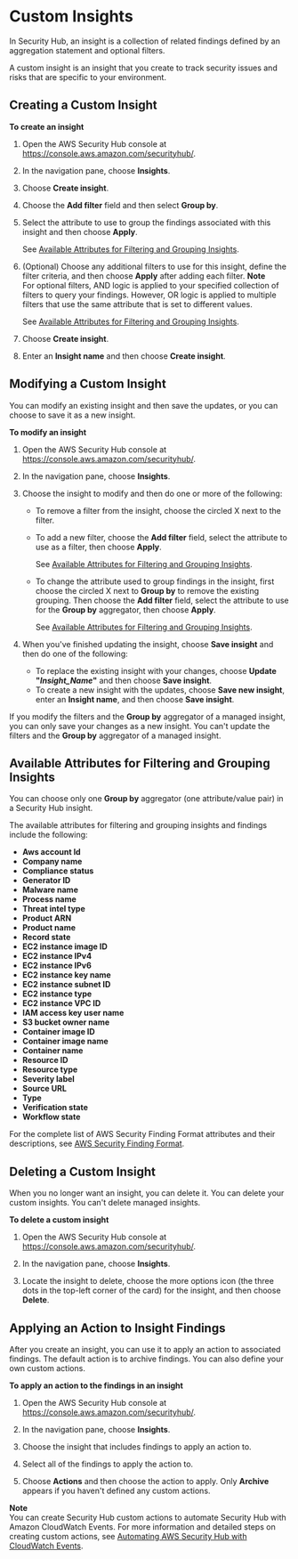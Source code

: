 # Custom Insights<a name="securityhub-custom-insights"></a>

In Security Hub, an insight is a collection of related findings defined by an aggregation statement and optional filters\.

A custom insight is an insight that you create to track security issues and risks that are specific to your environment\.

## Creating a Custom Insight<a name="securityhub-custom-insights-create"></a>

**To create an insight**

1. Open the AWS Security Hub console at [https://console\.aws\.amazon\.com/securityhub/](https://console.aws.amazon.com/securityhub/)\.

1. In the navigation pane, choose **Insights**\.

1. Choose **Create insight**\.

1. Choose the **Add filter** field and then select **Group by**\.

1. Select the attribute to use to group the findings associated with this insight and then choose **Apply**\.

   See [Available Attributes for Filtering and Grouping Insights](#securityhub-insights-filter-group-attributes)\.

1. \(Optional\) Choose any additional filters to use for this insight, define the filter criteria, and then choose **Apply** after adding each filter\.
**Note**  
For optional filters, AND logic is applied to your specified collection of filters to query your findings\. However, OR logic is applied to multiple filters that use the same attribute that is set to different values\.

   See [Available Attributes for Filtering and Grouping Insights](#securityhub-insights-filter-group-attributes)\.

1. Choose **Create insight**\.

1. Enter an **Insight name** and then choose **Create insight**\.

## Modifying a Custom Insight<a name="securityhub-custom-insights-edit"></a>

You can modify an existing insight and then save the updates, or you can choose to save it as a new insight\.

**To modify an insight**

1. Open the AWS Security Hub console at [https://console\.aws\.amazon\.com/securityhub/](https://console.aws.amazon.com/securityhub/)\.

1. In the navigation pane, choose **Insights**\.

1. Choose the insight to modify and then do one or more of the following:
   + To remove a filter from the insight, choose the circled X next to the filter\.
   + To add a new filter, choose the **Add filter** field, select the attribute to use as a filter, then choose **Apply**\.

     See [Available Attributes for Filtering and Grouping Insights](#securityhub-insights-filter-group-attributes)\.
   + To change the attribute used to group findings in the insight, first choose the circled X next to **Group by** to remove the existing grouping\. Then choose the **Add filter** field, select the attribute to use for the **Group by** aggregator, then choose **Apply**\.

     See [Available Attributes for Filtering and Grouping Insights](#securityhub-insights-filter-group-attributes)\.

1. When you've finished updating the insight, choose **Save insight** and then do one of the following:
   + To replace the existing insight with your changes, choose **Update "*Insight\_Name*"** and then choose **Save insight**\.
   + To create a new insight with the updates, choose **Save new insight**, enter an **Insight name**, and then choose **Save insight**\.

If you modify the filters and the **Group by** aggregator of a managed insight, you can only save your changes as a new insight\. You can't update the filters and the **Group by** aggregator of a managed insight\.

## Available Attributes for Filtering and Grouping Insights<a name="securityhub-insights-filter-group-attributes"></a>

You can choose only one **Group by** aggregator \(one attribute/value pair\) in a Security Hub insight\.

The available attributes for filtering and grouping insights and findings include the following:
+ **Aws account Id**
+ **Company name**
+ **Compliance status**
+ **Generator ID**
+ **Malware name**
+ **Process name**
+ **Threat intel type**
+ **Product ARN**
+ **Product name**
+ **Record state**
+ **EC2 instance image ID**
+ **EC2 instance IPv4**
+ **EC2 instance IPv6**
+ **EC2 instance key name**
+ **EC2 instance subnet ID**
+ **EC2 instance type**
+ **EC2 instance VPC ID**
+ **IAM access key user name**
+ **S3 bucket owner name**
+ **Container image ID**
+ **Container image name**
+ **Container name**
+ **Resource ID**
+ **Resource type**
+ **Severity label**
+ **Source URL**
+ **Type**
+ **Verification state**
+ **Workflow state**

For the complete list of AWS Security Finding Format attributes and their descriptions, see [AWS Security Finding Format](securityhub-findings-format.md)\.

## Deleting a Custom Insight<a name="securityhub-custom-insights-delete"></a>

When you no longer want an insight, you can delete it\. You can delete your custom insights\. You can't delete managed insights\.

**To delete a custom insight**

1. Open the AWS Security Hub console at [https://console\.aws\.amazon\.com/securityhub/](https://console.aws.amazon.com/securityhub/)\.

1. In the navigation pane, choose **Insights**\.

1. Locate the insight to delete, choose the more options icon \(the three dots in the top\-left corner of the card\) for the insight, and then choose **Delete**\.

## Applying an Action to Insight Findings<a name="securityhub-insights-apply-action"></a>

After you create an insight, you can use it to apply an action to associated findings\. The default action is to archive findings\. You can also define your own custom actions\.

**To apply an action to the findings in an insight**

1. Open the AWS Security Hub console at [https://console\.aws\.amazon\.com/securityhub/](https://console.aws.amazon.com/securityhub/)\.

1. In the navigation pane, choose **Insights**\.

1. Choose the insight that includes findings to apply an action to\.

1. Select all of the findings to apply the action to\.

1. Choose **Actions** and then choose the action to apply\. Only **Archive** appears if you haven't defined any custom actions\.

**Note**  
You can create Security Hub custom actions to automate Security Hub with Amazon CloudWatch Events\. For more information and detailed steps on creating custom actions, see [Automating AWS Security Hub with CloudWatch Events](securityhub-cloudwatch-events.md)\.